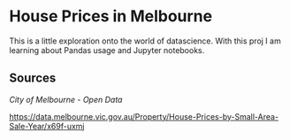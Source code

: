# House Prices in Melbourne
This is a little exploration onto the world of datascience.
With this proj I am learning about Pandas usage and Jupyter notebooks.

## Sources
*City of Melbourne* - *Open Data*

https://data.melbourne.vic.gov.au/Property/House-Prices-by-Small-Area-Sale-Year/x69f-uxmj